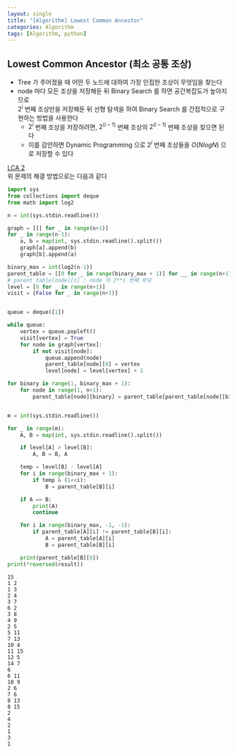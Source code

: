 ```yaml
---
layout: single
title: "[Algorithm] Lowest Common Ancestor"
categories: Algorithm
tags: [Algorithm, python]
---
```



## Lowest Common Ancestor (최소 공통 조상)
- Tree 가 주어졌을 때 어떤 두 노드에 대하여 가장 인접한 조상이 무엇임을 찾는다
- node 마다 모든 조상을 저장해둔 뒤 Binary Search 를 하면 공간복잡도가 높아지므로  <br>
  $2^i$ 번째 조상만을 저장해둔 뒤 선형 탐색을 하여 Binary Search 를 간접적으로 구현하는 방법을 사용한다
  - $2^i$ 번째 조상을 저장하려면, $2^(i-1)$ 번째 조상의 $2^(i-1)$ 번째 조상을 찾으면 된다
  - 이를 감안하면 Dynamic Programming 으로 $2^i$ 번째 조상들을 $O(N log N)$ 으로 저장할 수 있다
  
[LCA 2](https://www.acmicpc.net/problem/11438) <br>
위 문제의 해결 방법으로는 다음과 같다


```python
import sys
from collections import deque
from math import log2

n = int(sys.stdin.readline())

graph = [[] for _ in range(n+1)]
for _ in range(n-1):
    a, b = map(int, sys.stdin.readline().split())
    graph[a].append(b)
    graph[b].append(a)

binary_max = int(log2(n-1))
parent_table = [[0 for _ in range(binary_max + 1)] for __ in range(n+1)]
# parent_table[node][i] : node 의 2**i 번째 부모
level = [0 for _ in range(n+1)]
visit = [False for _ in range(n+1)]


queue = deque([1])

while queue:
    vertex = queue.popleft()
    visit[vertex] = True
    for node in graph[vertex]:
        if not visit[node]:
            queue.append(node)
            parent_table[node][0] = vertex
            level[node] = level[vertex] + 1

for binary in range(1, binary_max + 1):
    for node in range(1, n+1):
        parent_table[node][binary] = parent_table[parent_table[node][binary - 1]][binary - 1]


m = int(sys.stdin.readline())

for _ in range(m):
    A, B = map(int, sys.stdin.readline().split())

    if level[A] > level[B]:
        A, B = B, A

    temp = level[B] - level[A]
    for i in range(binary_max + 1):
        if temp & (1<<i):
            B = parent_table[B][i]

    if A == B:
        print(A)
        continue

    for i in range(binary_max, -1, -1):
        if parent_table[A][i] != parent_table[B][i]:
            A = parent_table[A][i]
            B = parent_table[B][i]

    print(parent_table[B][0])
print(*reversed(result))
```

    15
    1 2
    1 3
    2 4
    3 7
    6 2
    3 8
    4 9
    2 5
    5 11
    7 13
    10 4
    11 15
    12 5
    14 7
    6
    6 11
    10 9
    2 6
    7 6
    8 13
    8 15
    2
    4
    2
    1
    3
    1

